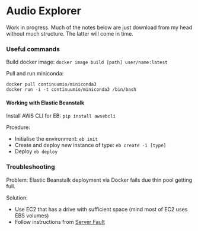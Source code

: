 # Audio Explorer

Work in progress. Much of the notes below are just download from my head without much structure. The latter will come in time.

### Useful commands

Build docker image: `docker image build [path] user/name:latest`

Pull and run miniconda:
```
docker pull continuumio/miniconda3
docker run -i -t continuumio/miniconda3 /bin/bash
```

#### Working with Elastic Beanstalk

Install AWS CLI for EB: `pip install awsebcli`

Prcedure:
 
 * Initialise the environment: `eb init`
 * Create and deploy new instance of type: `eb create -i [type]`
 * Deploy `eb deploy`


### Troubleshooting

Problem: Elastic Beanstalk deployment via Docker fails due thin pool getting full.

Solution: 
* Use EC2 that has a drive with sufficient space (mind most of EC2 uses EBS volumes)
* Follow instructions from [Server Fault](https://serverfault.com/questions/840937/aws-elasticbeanstalk-docker-thin-pool-getting-full-and-causing-re-mount-of-files)

